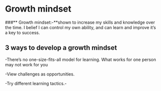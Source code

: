 # Growth mindset

###** Growth mindset:-**shown to increase my skills and knowledge  over the time. I belief I can control my own ability, and can learn and improve it’s a key to success.


## **3 ways to develop a growth mindset**

-There’s no one-size-fits-all model for learning. What works for one person may not work for you

-View challenges as opportunities.

-Try different learning tactics.-


